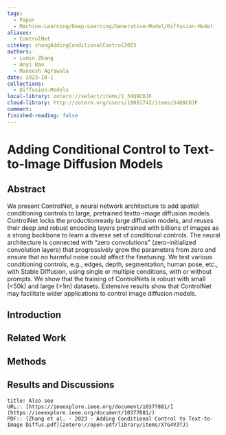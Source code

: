 ```yaml
---
tags:
  - Paper
  - Machine-Learning/Deep-Learning/Generative-Model/Diffusion-Model
aliases:
  - ControlNet
citekey: zhangAddingConditionalControl2023
authors:
  - Lvmin Zhang
  - Anyi Rao
  - Maneesh Agrawala
date: 2023-10-1
collections:
  - Diffusion-Models
local-library: zotero://select/items/1_34Q9CDJF
cloud-library: http://zotero.org/users/10051742/items/34Q9CDJF
comment: 
finished-reading: false
---
```



# Adding Conditional Control to Text-to-Image Diffusion Models

## Abstract

We present ControlNet, a neural network architecture to add spatial conditioning controls to large, pretrained textto-image diffusion models. ControlNet locks the productionready large diffusion models, and reuses their deep and robust encoding layers pretrained with billions of images as a strong backbone to learn a diverse set of conditional controls. The neural architecture is connected with “zero convolutions” (zero-initialized convolution layers) that progressively grow the parameters from zero and ensure that no harmful noise could affect the finetuning. We test various conditioning controls, e.g., edges, depth, segmentation, human pose, etc., with Stable Diffusion, using single or multiple conditions, with or without prompts. We show that the training of ControlNets is robust with small (<50k) and large (>1m) datasets. Extensive results show that ControlNet may facilitate wider applications to control image diffusion models.


## Introduction

## Related Work

## Methods

## Results and Discussions

```ad-seealso
title: Also see
URL:: [https://ieeexplore.ieee.org/document/10377881/](https://ieeexplore.ieee.org/document/10377881/)
PDF:: [Zhang et al. - 2023 - Adding Conditional Control to Text-to-Image Diffus.pdf](zotero://open-pdf/library/items/X7G4V3TJ)
```